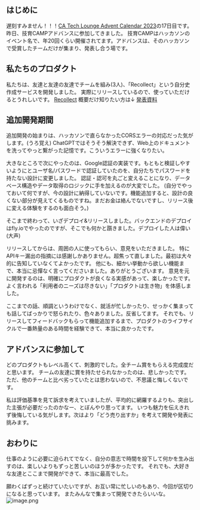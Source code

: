 ## はじめに
遅刻すみません！！！[CA Tech Lounge Advent Calendar 2023](https://qiita.com/advent-calendar/2023/catechlounge)の17日目です。
昨日、技育CAMPアドバンスに参加してきました。
技育CAMPはハッカソンのイベント名で、年20回くらい開催されてます。アドバンスは、そのハッカソンで受賞したチームだけが集まり、発表し合う場です。

## 私たちのプロダクト
私たちは、友達と友達の友達でチームを組み(3人)、「Recollect」という自分史作成サービスを開発しました。
実際にリリースしているので、使っていただけるとうれしいです。
[Recollect](https://recollect-me.vercel.app/)
概要だけ知りたい方は↓
[発表資料](https://www.canva.com/design/DAF2jpr-obY/sEpKs9Tq_VuHrT2An71Oyg/view?utm_content=DAF2jpr-obY&utm_campaign=designshare&utm_medium=link&utm_source=editor)

## 追加開発期間
追加開発の始まりは、ハッカソンで直らなかったCORSエラーの対応だった気がします。(うろ覚え)
ChatGPTではそうそう解決できず、Web上のドキュメントを洗ってやっと繋がった記憶です。こういうエラーに強くなりたい。

大きなところで次にやったのは、Google認証の実装です。もともと検証しやすいようにとユーザ名/パスワードで認証していたのを、自分たちでパスワードを持たない設計に変更しました。
認証・認可を丸ごと変えることになり、データベース構造やデータ取得のロジックに手を加えるのが大変でした。
(自分でやっておいて何ですが、今の設計に納得していないです。機能追加すると、設計の良くない部分が見えてくるものですね。まだお金は絡んでないですし、リリース後に変える体験をするのも面白そう。)

そこまで終わって、いざデプロイ&リリースしました。バックエンドのデプロイはfly.ioでやったのですが、そこでも何かと躓きました。デプロイした人は偉い(大声)

リリースしてからは、周囲の人に使ってもらい、意見をいただきました。
特にAPIキー漏出の指摘には感謝しかありません。超焦って直しました。最初は大々的に告知していなくてよかったです。
他にも、細かい挙動から欲しい機能まで、本当に忌憚なく言ってくださいました。ありがとうございます。
意見を元に開発するのは、明確にプロダクトが良くなる実感があって、楽しかったです。よく言われる「利用者のニーズは尽きない」「プロダクトは生き物」を体感しました。

ここまでの話、順調というわけでなく、就活が忙しかったり、せっかく集まっても話してばっかりで怒られたり、色々ありました。反省してます。
それでも、リリースしてフィードバックもらって機能追加するまで、プロダクトのライフサイクルで一番熱量のある時間を経験できて、本当に良かったです。

## アドバンスに参加して
どのプロダクトもレベル高くて、刺激的でした。全チーム賞をもらえる完成度だと思います。
チームの友達に賞を持たせられなかったのは、悲しかったです。ただ、他のチームと比べ劣っていたとは思わないので、不思議と悔しくないです。

私は評価基準を見て訴求を考えていましたが、平均的に網羅するよりも、突出した主張が必要だったのかなー、とぼんやり思ってます。
いつも魅力を伝えきれず後悔している気がします。次はより「どう売り出すか」を考えて開発や発表に挑みます。

## おわりに
仕事のように必要に迫られてでなく、自分の意志で時間を投下して何かを生み出すのは、楽しいよりもずっと苦しいのほうが多かったです。
それでも、大好きな友達とここまで開発ができて、本当に最高でした。

願わくばずっと続けていたいですが、お互い常に忙しいのもあり、今回が区切りになると思っています。
またみんなで集まって開発できたらいいな。
![image.png](https://qiita-image-store.s3.ap-northeast-1.amazonaws.com/0/1919799/da5c57e1-af67-1110-b414-a566677404bc.png)
